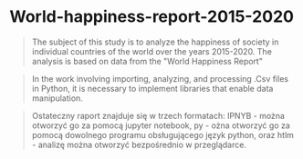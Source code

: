 # World-happiness-report-2015-2020
> The subject of this study is to analyze the happiness of society in individual countries of the world over the years 2015-2020. The analysis is based on data from the "World Happiness Report"


> In the work involving importing, analyzing, and processing .Csv files in Python, it is necessary to implement libraries that enable data manipulation.

>Ostateczny raport znajduje się w trzech formatach: IPNYB - można otworzyć go za pomocą jupyter notebook, py - ożna otworzyć go za pomocą dowolnego programu obsługującego język python, oraz htlm - analizę można otworzyć bezpośrednio w przeglądarce.
